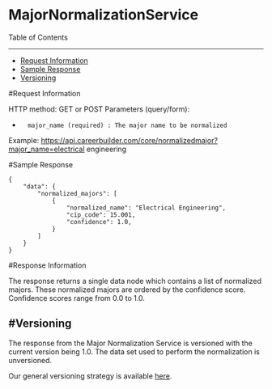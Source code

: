 MajorNormalizationService
=============

Table of Contents
_________
- [Request Information](#request-information)
- [Sample Response](#sample-response)
- [Versioning](#versioning)



#Request Information


HTTP method: GET or POST
Parameters (query/form):
-       major_name (required) : The major name to be normalized
 
Example: https://api.careerbuilder.com/core/normalizedmajor?major_name=electrical engineering

#Sample Response


```
{
    "data": {
        "normalized_majors": [
            {
                "normalized_name": "Electrical Engineering",
                "cip_code": 15.001,
                "confidence": 1.0,
            }
        ]
    }
}
```


#Response Information

The response returns a single data node which contains a list of normalized majors. These normalized majors are ordered by the confidence score. Confidence scores range from 0.0 to 1.0. 

#Versioning
-----------
The response from the Major Normalization Service is versioned with the current version being 1.0. The data set used to perform the normalization is unversioned.

Our general versioning strategy is available [here](/Versioning.md).
